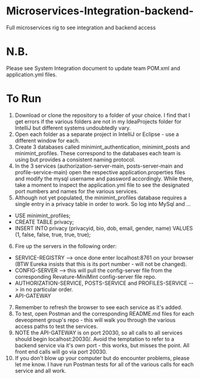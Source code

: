 # Microservices-Integration-backend-
Full microservices rig to see integration and backend access

# N.B.
Please see System Integration document to update team POM.xml and application.yml files.

# To Run
1. Download or clone the repository to a folder of your choice. I find that I get errors if the various folders are not in my IdeaProjects folder for IntelliJ but different systems undoubtedly vary.
2. Open each folder as a separate project in IntelliJ or Eclipse - use a different window for each.
3. Create 3 databases called minimint_authentication, minimint_posts and minimint_profiles. These correspond to the databases each team is using but provides a consistent naming protocol.
4. In the 3 services (authorization-server-main, posts-server-main and profile-service-main) open the respective application.properties files and modify the mysql username and password accordingly. While there, take a moment to inspect the application.yml file to see the designated port numbers and names for the various services.
5. Although not yet populated, the minimint_profiles database requires a single entry in a privacy table in order to work. So log into MySql and ...
  * USE minimint_profiles;
  * CREATE TABLE privacy;
  * INSERT INTO privacy (privacyid, bio, dob, email, gender, name) VALUES (1, false, false, true, true, true);
6. Fire up the servers in the following order:
  * SERVICE-REGISTRY --> once done enter localhost:8761 on your browser (BTW Eureka insists that this is its port number - will not be changed).
  * CONFIG-SERVER --> this will pull the config-server file from the corresponding Revature-MiniMint config-server file repo.
  * AUTHORIZATION-SERVICE, POSTS-SERVICE and PROFILES-SERVICE --> in no particular order.
  * API-GATEWAY
7. Remember to refresh the browser to see each service as it's added.
8. To test, open Postman and the corresponding README.md files for each deveopment group's repo - this will walk you through the various access paths to test the services.
9. NOTE the API-GATEWAY is on port 20030, so all calls to all services should begin localhost:20030/<service predicate path>. Avoid the temptation to refer to a backend service via it's own port - this works, but misses the point. All front end calls will go via port 20030.
10. If you don't blow up your computer but do encounter problems, please let me know. I have run Postman tests for all of the various calls for each service and all work.
